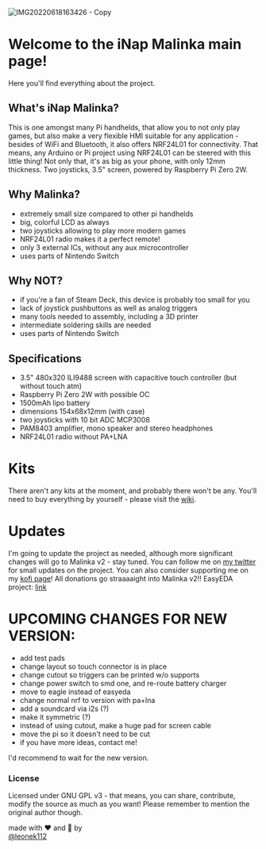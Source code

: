 ![IMG20220618163426 - Copy](https://user-images.githubusercontent.com/36605644/174472050-c643f2aa-f4e9-433c-a007-6438bcb5a908.jpg)

# Welcome to the iNap Malinka main page!
Here you'll find everything about the project.

## What's iNap Malinka?
This is one amongst many Pi handhelds, that allow you to not only play games, but also make a very flexible HMI suitable for any application - besides of WiFi and Bluetooth, it also offers NRF24L01 for connectivity. That means, any Arduino or Pi project using NRF24L01 can be steered with this little thing!
Not only that, it's as big as your phone, with only 12mm thickness. Two joysticks, 3.5" screen, powered by Raspberry Pi Zero 2W.

## Why Malinka?
* extremely small size compared to other pi handhelds
* big, colorful LCD as always
* two joysticks allowing to play more modern games
* NRF24L01 radio makes it a perfect remote!
* only 3 external ICs, without any aux microcontroller
* uses parts of Nintendo Switch
## Why NOT?
* if you're a fan of Steam Deck, this device is probably too small for you
* lack of joystick pushbuttons as well as analog triggers
* many tools needed to assembly, including a 3D printer
* intermediate soldering skills are needed
* uses parts of Nintendo Switch
## Specifications
* 3.5" 480x320 ILI9488 screen with capacitive touch controller (but without touch atm)
* Raspberry Pi Zero 2W with possible OC
* 1500mAh lipo battery
* dimensions 154x68x12mm (with case)
* two joysticks with 10 bit ADC MCP3008
* PAM8403 amplifier, mono speaker and stereo headphones
* NRF24L01 radio without PA+LNA
# Kits
There aren't any kits at the moment, and probably there won't be any. You'll need to buy everything by yourself - please visit the [wiki](https://github.com/Leoneq/iNapMalinka/wiki).
# Updates
I'm going to update the project as needed, although more significant changes will go to Malinka v2 - stay tuned. You can follow me on [my twitter](https://twitter.com/leoneq112) for small updates on the project. You can also consider supporting me on my [kofi page](https://ko-fi.com/leoneq)! All donations go straaaaight into Malinka v2!!
EasyEDA project: [link](https://oshwlab.com/leoneq/konsola)

# UPCOMING CHANGES FOR NEW VERSION:  
* add test pads  
* change layout so touch connector is in place  
* change cutout so triggers can be printed w/o supports  
* change power switch to smd one, and re-route battery charger
* move to eagle instead of easyeda
* change normal nrf to version with pa+lna
* add a soundcard via i2s (?)
* make it symmetric (?)
* instead of using cutout, make a huge pad for screen cable
* move the pi so it doesn't need to be cut
* if you have more ideas, contact me!

I'd recommend to wait for the new version.

### License
Licensed under GNU GPL v3 - that means, you can share, contribute, modify the source as much as you want!
Please remember to mention the original author though.

made with ❤ and 🥛 by  
[@leonek112](https://twitter.com/leoneq112)
